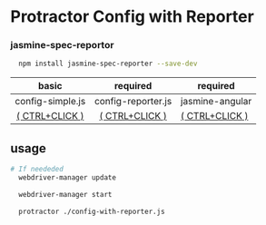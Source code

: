 # Protractor Config with Reporter

### jasmine-spec-reportor

```bash
  npm install jasmine-spec-reporter --save-dev
```

basic|required|required
:-----:|:--------:|--------
config-simple.js|config-reporter.js|jasmine-angular
[( CTRL+CLICK )](https://github.com/EricDeCoff/Protractor-Config-Simple/blob/master/config-simple.js)|[( CTRL+CLICK )](https://github.com/EricDeCoff/Protractor-Config-Reporter/blob/master/config-reporter.js)|[( CTRL+CLICK )](https://github.com/EricDeCoff/jasmine-angulerOrg-spec/blob/master/jasmine-angularOrg-spec.js)

## usage
```bash
# If neededed
  webdriver-manager update 
  
  webdriver-manager start
  
  protractor ./config-with-reporter.js
```
